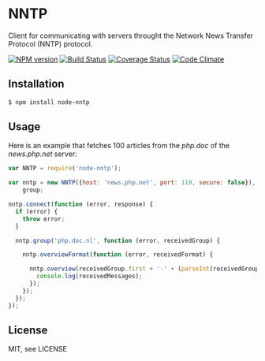 # NNTP

Client for communicating with servers throught the Network News Transfer Protocol (NNTP) protocol.

[![NPM version](hhttp://img.shields.io/npm/v/node-nntp.svg)](https://www.npmjs.org/package/node-nntp)
[![Build Status](http://img.shields.io/travis/RobinvdVleuten/node-nntp.svg)](https://travis-ci.org/RobinvdVleuten/node-nntp)
[![Coverage Status](http://img.shields.io/coveralls/RobinvdVleuten/node-nntp.svg)](https://coveralls.io/r/RobinvdVleuten/node-nntp)
[![Code Climate](http://img.shields.io/codeclimate/github/RobinvdVleuten/node-nntp.svg)](https://codeclimate.com/github/RobinvdVleuten/node-nntp)

## Installation

```bash
$ npm install node-nntp
```

## Usage

Here is an example that fetches 100 articles from the _php.doc_ of the _news.php.net_ server:

```javascript
var NNTP = require('node-nntp');

var nntp = new NNTP({host: 'news.php.net', port: 119, secure: false}),
    group;

nntp.connect(function (error, response) {
  if (error) {
    throw error;
  }

  nntp.group('php.doc.nl', function (error, receivedGroup) {

    nntp.overviewFormat(function (error, receivedFormat) {

      nntp.overview(receivedGroup.first + '-' + (parseInt(receivedGroup.first, 10) + 100), receivedFormat, function (error, receivedMessages) {
        console.log(receivedMessages);
      });
    });
  });
});
```

## License

MIT, see LICENSE
